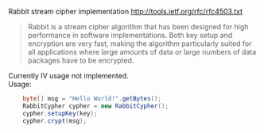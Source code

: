 Rabbit stream cipher implementation http://tools.ietf.org/rfc/rfc4503.txt   
> Rabbit is a stream cipher algorithm that has been designed for high
> performance in software implementations.  Both key setup and
> encryption are very fast, making the algorithm particularly suited
> for all applications where large amounts of data or large numbers of
> data packages have to be encrypted.  

Currently IV usage not implemented.   
Usage:
```java
    byte[] msg = "Hello World!".getBytes();
    RabbitCypher cypher = new RabbitCypher();
    cypher.setupKey(key);
    cypher.crypt(msg);
```
